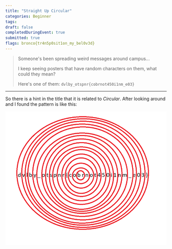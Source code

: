 ```yaml
---
title: "Straight Up Circular"
categories: Beginner
tags: 
draft: false
completedDuringEvent: true
submitted: true
flags: bronco{tr4n5p0sit1on_my_bel0v3d}
---
```

> Someone's been spreading weird messages around campus...
>
> I keep seeing posters that have random characters on them, what could they mean?
>
> Here's one of them: `dvlby_otspnr{cobrnot450i1nm_e03}`

---

So there is a hint in the title that it is related to *Circular*. After looking around and I found the pattern is like this:

![alt text](image.png)
